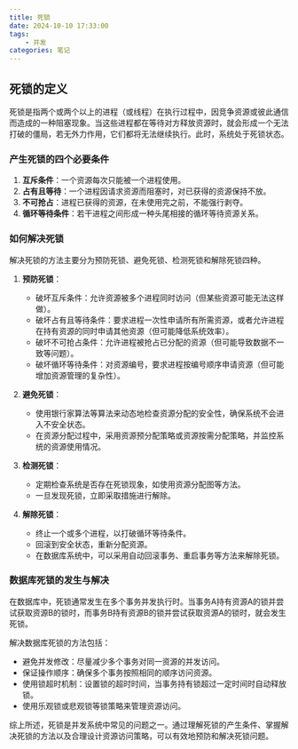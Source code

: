 ```yaml
---
title: 死锁 
date: 2024-10-10 17:33:00
tags:
	- 并发
categories: 笔记
---
```

## 死锁的定义

死锁是指两个或两个以上的进程（或线程）在执行过程中，因竞争资源或彼此通信而造成的一种阻塞现象。当这些进程都在等待对方释放资源时，就会形成一个无法打破的僵局，若无外力作用，它们都将无法继续执行。此时，系统处于死锁状态。

### 产生死锁的四个必要条件

1. **互斥条件**：一个资源每次只能被一个进程使用。
2. **占有且等待**：一个进程因请求资源而阻塞时，对已获得的资源保持不放。
3. **不可抢占**：进程已获得的资源，在未使用完之前，不能强行剥夺。
4. **循环等待条件**：若干进程之间形成一种头尾相接的循环等待资源关系。

### 如何解决死锁

解决死锁的方法主要分为预防死锁、避免死锁、检测死锁和解除死锁四种。

1. **预防死锁**：
   - 破坏互斥条件：允许资源被多个进程同时访问（但某些资源可能无法这样做）。
   - 破坏占有且等待条件：要求进程一次性申请所有所需资源，或者允许进程在持有资源的同时申请其他资源（但可能降低系统效率）。
   - 破坏不可抢占条件：允许进程被抢占已分配的资源（但可能导致数据不一致等问题）。
   - 破坏循环等待条件：对资源编号，要求进程按编号顺序申请资源（但可能增加资源管理的复杂性）。

2. **避免死锁**：
   - 使用银行家算法等算法来动态地检查资源分配的安全性，确保系统不会进入不安全状态。
   - 在资源分配过程中，采用资源预分配策略或资源按需分配策略，并监控系统的资源使用情况。

3. **检测死锁**：
   - 定期检查系统是否存在死锁现象，如使用资源分配图等方法。
   - 一旦发现死锁，立即采取措施进行解除。

4. **解除死锁**：
   - 终止一个或多个进程，以打破循环等待条件。
   - 回滚到安全状态，重新分配资源。
   - 在数据库系统中，可以采用自动回滚事务、重启事务等方法来解除死锁。

### 数据库死锁的发生与解决

在数据库中，死锁通常发生在多个事务并发执行时。当事务A持有资源A的锁并尝试获取资源B的锁时，而事务B持有资源B的锁并尝试获取资源A的锁时，就会发生死锁。

解决数据库死锁的方法包括：

- 避免并发修改：尽量减少多个事务对同一资源的并发访问。
- 保证操作顺序：确保多个事务按照相同的顺序访问资源。
- 使用锁超时机制：设置锁的超时时间，当事务持有锁超过一定时间时自动释放锁。
- 使用乐观锁或悲观锁等锁策略来管理资源访问。

综上所述，死锁是并发系统中常见的问题之一。通过理解死锁的产生条件、掌握解决死锁的方法以及合理设计资源访问策略，可以有效地预防和解决死锁问题。